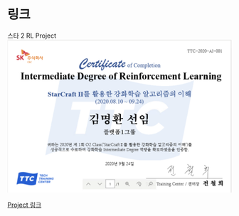 # 링크
스타 2 RL Project
<img src = "./img/certificate.png"></img>

<a href ="https://github.com/kmh03214/Starcraft2_RL_Deepmind">Project 링크</a>